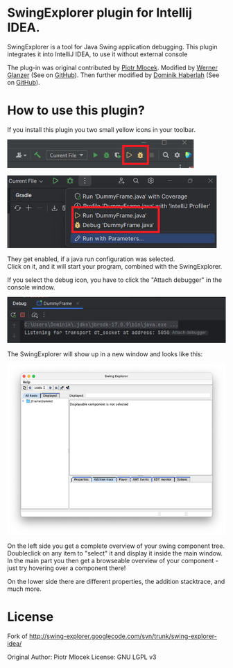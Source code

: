 # SwingExplorer plugin for Intellij IDEA.

<!-- Plugin description -->
SwingExplorer is a tool for Java Swing application debugging.
This plugin integrates it into IntelliJ IDEA, to use it without external console

The plug-in was original contributed by <a href="mailto:pmlocek@gmail.com">Piotr Mlocek</a>.
Modified by <a href="mailto:wernerglanzer@googlemail.com">Werner Glanzer</a> (See on <a href="https://github.com/wglanzer/swingexplorer-idea">GitHub</a>).
Then further modified by <a href="mailto:dominik@haberlah.eu">Dominik Haberlah</a> (See on <a href="https://github.com/Habbel95/swingexplorer-idea">GitHub</a>).
<!-- Plugin description end -->

# How to use this plugin?

If you install this plugin you two small yellow icons in your toolbar.

![](Toolbar_old.png)

![](Toolbar_new.png)

They get enabled, if a java run configuration was selected.  
Click on it, and it will start your program, combined with the SwingExplorer.  

If you select the debug icon, you have to click the "Attach debugger" in the console window.

![](Attach_debugger.png)

The SwingExplorer will show up in a new window and looks like this:

![](Screenshot.png)

On the left side you get a complete overview of your swing component tree. Doubleclick on any item to "select" it and display it inside the main window. In the main part you then get a browseable
overview of your component - just try hovering over a component there!

On the lower side there are different properties, the addition stacktrace, and much more.

# License

Fork of http://swing-explorer.googlecode.com/svn/trunk/swing-explorer-idea/

Original Author: Piotr Mlocek License: GNU LGPL v3
